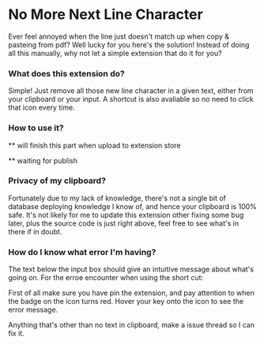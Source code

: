 # No More Next Line Character

Ever feel annoyed when the line just doesn't match up when copy & pasteing from pdf? Well lucky for you here's the solution! Instead of doing all this manually, why not let a simple extension that do it for you?

### What does this extension do?
Simple! Just remove all those new line character in a given text, either from your clipboard or your input. A shortcut is also avaliable so no need to click that icon every time.

### How to use it?
** will finish this part when upload to extension store

** waiting for publish

### Privacy of my clipboard?
Fortunately due to my lack of knowledge, there's not a single bit of database deploying knowledge I know of, and hence your clipboard is 100% safe. It's not likely for me to update this extension other fixing some bug later, plus the source code is just right above, feel free to see what's in there if in doubt.

### How do I know what error I'm having?
The text below the input box should give an intuitive message about what's going on. For the erroe encounter when using the short cut: 

First of all make sure you have pin the extension, and pay attention to when the badge on the icon turns red. Hover your key onto the icon to see the error message.

Anything that's other than no text in clipboard, make a issue thread so I can fix it.